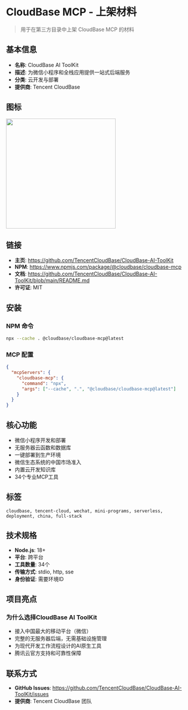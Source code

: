 # CloudBase MCP - 上架材料

> 用于在第三方目录中上架 CloudBase MCP 的材料

## 基本信息

- **名称**: CloudBase AI ToolKit
- **描述**: 为微信小程序和全栈应用提供一站式后端服务
- **分类**: 云开发与部署
- **提供商**: Tencent CloudBase

## 图标

<img src="https://7463-tcb-advanced-a656fc-1257967285.tcb.qcloud.la/mcp/cloudbase-logo.svg"  width="300"/>

## 链接

- **主页**: https://github.com/TencentCloudBase/CloudBase-AI-ToolKit
- **NPM**: https://www.npmjs.com/package/@cloudbase/cloudbase-mcp
- **文档**: https://github.com/TencentCloudBase/CloudBase-AI-ToolKit/blob/main/README.md
- **许可证**: MIT

## 安装

### NPM 命令
```bash
npx --cache . @cloudbase/cloudbase-mcp@latest
```

### MCP 配置
```json
{
  "mcpServers": {
    "cloudbase-mcp": {
      "command": "npx",
      "args": ["--cache", ".", "@cloudbase/cloudbase-mcp@latest"]
    }
  }
}
```

## 核心功能

- 微信小程序开发和部署
- 无服务器云函数和数据库
- 一键部署到生产环境
- 微信生态系统的中国市场准入
- 内置云开发知识库
- 34个专业MCP工具

## 标签

```
cloudbase, tencent-cloud, wechat, mini-programs, serverless, deployment, china, full-stack
```

## 技术规格

- **Node.js**: 18+
- **平台**: 跨平台
- **工具数量**: 34个
- **传输方式**: stdio, http, sse
- **身份验证**: 需要环境ID

## 项目亮点

### 为什么选择CloudBase AI ToolKit

- 接入中国最大的移动平台（微信）
- 完整的无服务器后端，无需基础设施管理
- 为现代开发工作流程设计的AI原生工具
- 腾讯云官方支持和可靠性保障

## 联系方式

- **GitHub Issues**: https://github.com/TencentCloudBase/CloudBase-AI-ToolKit/issues
- **提供商**: Tencent CloudBase 团队 